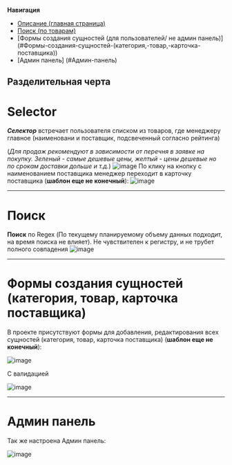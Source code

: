 **Навигация**
- [Описание (главная страница)](#Selector)
- [Поиск (по товарам)](#Поиск)
- [Формы создания сущностей (для пользователей/ не админ панель)] (#Формы-создания-сущностей-(категория,-товар,-карточка-поставщика))
- [Админ панель] (#Админ-панель)
## Разделительная черта
# Selector
***Селектор*** встречает пользователя списком из товаров, где менеджеру главное (наименовани и поставщик, подсвеченный согласно рейтинга)

(*Для продаж рекомендуют в зависимости от перечня в заявке на покупку. Зеленый - самые дешевые цены, желтый - цены дешевые но по срокам доставки дольше и т.д.*) 
![image](https://github.com/DTaSchweppes/selector-app-django/assets/45369246/9d3a78db-29c5-43ed-9f29-8fab51cd0aba)
По клику на кнопку с наименованием поставщика менеджер переходит в карточку поставщика (**шаблон еще не конечный**):
![image](https://github.com/DTaSchweppes/selector-app-django/assets/45369246/631ac5b2-f26d-4b97-9ab0-9b38b3eacef6)
____
# Поиск
**Поиск** по Regex (По текущему планируемому объему данных подходит, на время поиска не влияет). Не чувствителен к регистру, и не трубет полного совпадения
![image](https://github.com/DTaSchweppes/selector-app-django/assets/45369246/5bb91096-2fb4-4e8b-88ad-2e6a6a538528)

____
# Формы создания сущностей (категория, товар, карточка поставщика)
В проекте присутствуют формы для добавления, редактирования всех сущностей (категория, товар, карточка поставщика) (**шаблон еще не конечный**):

![image](https://github.com/DTaSchweppes/selector-app-django/assets/45369246/76723c93-e114-44e5-9561-eedc3247056d)

С валидацией 

![image](https://github.com/DTaSchweppes/selector-app-django/assets/45369246/6ad97267-65f8-4657-b4ec-7859c80c265b)
____
# Админ панель
Так же настроена Админ панель:

![image](https://github.com/DTaSchweppes/selector-app-django/assets/45369246/f86854ca-50a8-4ec1-8fa1-64e0e040df2e)


